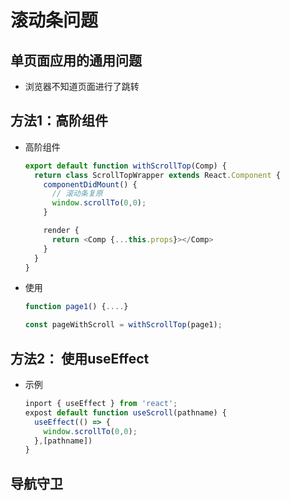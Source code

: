 # 滚动条问题

## 单页面应用的通用问题

*   浏览器不知道页面进行了跳转

## 方法1：高阶组件

*   高阶组件

    ```javascript
    export default function withScrollTop(Comp) {
      return class ScrollTopWrapper extends React.Component {
        componentDidMount() {
          // 滚动条复原
          window.scrollTo(0,0);
        }

        render {
          return <Comp {...this.props}></Comp>
        }
      }
    }
    ```

*   使用

    ```javascript
    function page1() {....}

    const pageWithScroll = withScrollTop(page1);
    ```

## 方法2： 使用useEffect

*   示例

    ```javascript
    inport { useEffect } from 'react';
    expost default function useScroll(pathname) {
      useEffect(() => {
        window.scrollTo(0,0);
      },[pathname])
    }
    ```

## 导航守卫
